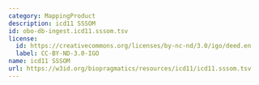 ```yaml
---
category: MappingProduct
description: icd11 SSSOM
id: obo-db-ingest.icd11.sssom.tsv
license:
  id: https://creativecommons.org/licenses/by-nc-nd/3.0/igo/deed.en
  label: CC-BY-ND-3.0-IGO
name: icd11 SSSOM
url: https://w3id.org/biopragmatics/resources/icd11/icd11.sssom.tsv
---
```

